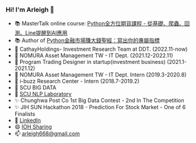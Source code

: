 ### Hi! I'm Arleigh 👋
- 📚 MasterTalk online course: [Python全方位期貨課程 - 從基礎、爬蟲、回測、Line提醒到AI應用](https://mastertalks.tw/products/python-futures?ref=ArleighChang)
- 📚 Author of [Python金融市場賺大錢聖經：寫出你的專屬指標](https://www.books.com.tw/products/0010901963?loc=M_0039_001)
- 👯 CathayHoldings- Investment Research Team at DDT. (2022.11-now)
- 👯 NOMURA Asset Management TW - IT Dept. (2021.12-2022.11)
- 👯 Program Trading Designer in startup(investment business) (2021.1-2021.12)
- 👯 NOMURA Asset Management TW - IT Dept. Intern (2019.3-2020.8)
- 👯 i-buzz Research Center - Intern (2018.7-2019.2)
- 🌱 SCU BIG DATA
- 🌱 [SCU NLP Laboratory](https://nlp.bigdata.scu.edu.tw/)
- ✨ Chunghwa Post Co 1st Big Data Contest - 2nd In The Competition
- ✨ JIH SUN Hackathon 2018 - Prediction For Stock Market - One of 6 Finalists 
- 💬 [LinkedIn](https://www.linkedin.com/in/arleighchang/)
- 😄 [IOH Sharing](https://ioh.tw/talks/%E6%9D%B1%E5%90%B3%E5%B7%A8%E8%B3%87-%E5%BC%B5%E5%B3%AE%E7%91%8B-tw-study-scu-bde)
- 📫 arleigh668@gmail.com

